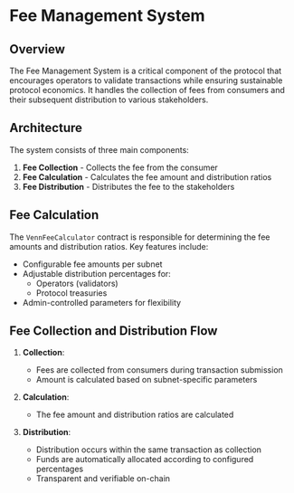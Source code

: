 # Fee Management System

## Overview

The Fee Management System is a critical component of the protocol that encourages operators to validate transactions while ensuring sustainable protocol economics. It handles the collection of fees from consumers and their subsequent distribution to various stakeholders.

## Architecture

The system consists of three main components:

1. **Fee Collection** - Collects the fee from the consumer
2. **Fee Calculation** - Calculates the fee amount and distribution ratios
3. **Fee Distribution** - Distributes the fee to the stakeholders

## Fee Calculation

The `VennFeeCalculator` contract is responsible for determining the fee amounts and distribution ratios. Key features include:

- Configurable fee amounts per subnet
- Adjustable distribution percentages for:
  - Operators (validators)
  - Protocol treasuries
- Admin-controlled parameters for flexibility

## Fee Collection and Distribution Flow

1. **Collection**:

   - Fees are collected from consumers during transaction submission
   - Amount is calculated based on subnet-specific parameters

2. **Calculation**:

   - The fee amount and distribution ratios are calculated

3. **Distribution**:
   - Distribution occurs within the same transaction as collection
   - Funds are automatically allocated according to configured percentages
   - Transparent and verifiable on-chain

